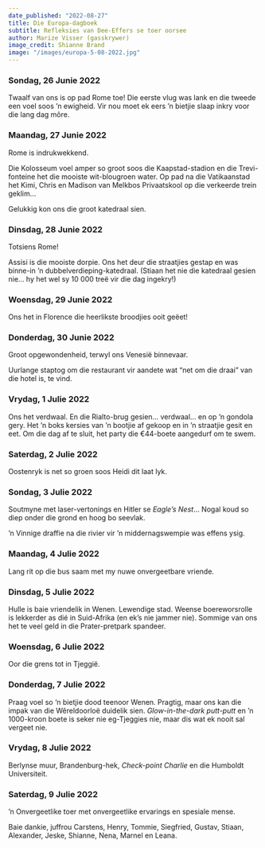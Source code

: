 ```yaml
---
date_published: "2022-08-27"
title: Die Europa-dagboek
subtitle: Refleksies van Dee-Effers se toer oorsee
author: Marize Visser (gasskrywer)
image_credit: Shianne Brand
image: "/images/europa-5-08-2022.jpg"
---
```


### Sondag, 26 Junie 2022

Twaalf van ons is op pad Rome toe! Die eerste vlug was lank en die tweede een voel soos ’n ewigheid. Vir nou moet ek eers ’n bietjie slaap inkry voor die lang dag môre.

### Maandag, 27 Junie 2022

Rome is indrukwekkend.

Die Kolosseum voel amper so groot soos die Kaapstad-stadion en die Trevi-fonteine het die mooiste wit-blougroen water. Op pad na die Vatikaanstad het Kimi, Chris en Madison van Melkbos Privaatskool op die verkeerde trein geklim…

Gelukkig kon ons die groot katedraal sien.

### Dinsdag, 28 Junie 2022

Totsiens Rome!

Assisi is die mooiste dorpie. Ons het deur die straatjies gestap en was binne-in ’n dubbelverdieping-katedraal. (Stiaan het nie die katedraal gesien nie… hy het wel sy 10 000 treë vir die dag ingekry!)

### Woensdag, 29 Junie 2022

Ons het in Florence die heerlikste broodjies ooit geëet!

### Donderdag, 30 Junie 2022

Groot opgewondenheid, terwyl ons Venesië binnevaar.

Uurlange staptog om die restaurant vir aandete wat “net om die draai” van die hotel is, te vind.

<InlineImage src="/images/europa-6-08-2022.jpg" width={1200} height={1600} caption="Die kanale van Venesië | Foto: Shianne Brand" />

### Vrydag, 1 Julie 2022

Ons het verdwaal. En die Rialto-brug gesien… verdwaal… en op ’n gondola gery. Het ’n boks kersies van ’n bootjie af gekoop en in ’n straatjie gesit en eet. Om die dag af te sluit, het party die €44-boete aangedurf om te swem.

### Saterdag, 2 Julie 2022

Oostenryk is net so groen soos Heidi dit laat lyk.

### Sondag, 3 Julie 2022

Soutmyne met laser-vertonings en Hitler se _Eagle’s Nest_… Nogal koud so diep onder die grond en hoog bo seevlak.

’n Vinnige draffie na die rivier vir ’n middernagswempie was effens ysig.

### Maandag, 4 Julie 2022

Lang rit op die bus saam met my nuwe onvergeetbare vriende.

### Dinsdag, 5 Julie 2022

Hulle is baie vriendelik in Wenen. Lewendige stad. Weense boereworsrolle is lekkerder as dié in Suid-Afrika (en ek’s nie jammer nie). Sommige van ons het te veel geld in die Prater-pretpark spandeer.

### Woensdag, 6 Julie 2022

Oor die grens tot in Tjeggië.

### Donderdag, 7 Julie 2022

Praag voel so ‘n bietjie dood teenoor Wenen. Pragtig, maar ons kan die impak van die Wêreldoorloë duidelik sien. _Glow-in-the-dark putt-putt_ en ’n 1000-kroon boete is seker nie eg-Tjeggies nie, maar dis wat ek nooit sal vergeet nie.

### Vrydag, 8 Julie 2022

Berlynse muur, Brandenburg-hek, _Check-point Charlie_ en die Humboldt Universiteit.

### Saterdag, 9 Julie 2022

’n Onvergeetlike toer met onvergeetlike ervarings en spesiale mense.

Baie dankie, juffrou Carstens, Henry, Tommie, Siegfried, Gustav, Stiaan, Alexander, Jeske, Shianne, Nena, Marnel en Leana.
